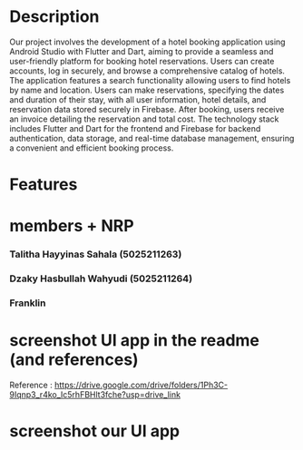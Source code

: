 # Description

Our project involves the development of a hotel booking application using Android Studio with Flutter and Dart, aiming to provide a seamless and user-friendly platform for booking hotel reservations. Users can create accounts, log in securely, and browse a comprehensive catalog of hotels. The application features a search functionality allowing users to find hotels by name and location. Users can make reservations, specifying the dates and duration of their stay, with all user information, hotel details, and reservation data stored securely in Firebase. After booking, users receive an invoice detailing the reservation and total cost. The technology stack includes Flutter and Dart for the frontend and Firebase for backend authentication, data storage, and real-time database management, ensuring a convenient and efficient booking process.

# Features

# members + NRP
  ### Talitha Hayyinas Sahala (5025211263)
  ### Dzaky Hasbullah Wahyudi (5025211264)
  ### Franklin

  
# screenshot UI app in the readme (and references)

Reference : https://drive.google.com/drive/folders/1Ph3C-9Iqnp3_r4ko_Ic5rhFBHlt3fche?usp=drive_link 


# screenshot our UI app
